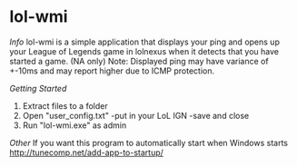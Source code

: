 # lol-wmi
_Info_
lol-wmi is a simple application that displays your ping and opens up your League of Legends game in lolnexus
when it detects that you have started a game. (NA only)
Note: Displayed ping may have variance of +-10ms and may report higher due to ICMP protection.

_Getting Started_
1. Extract files to a folder
2. Open "user_config.txt" 
	-put in your LoL IGN
	-save and close
3. Run "lol-wmi.exe" as admin

_Other_
If you want this program to automatically start when Windows starts
http://tunecomp.net/add-app-to-startup/
